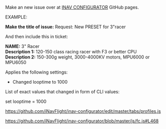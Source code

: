 Make an new issue over at [INAV CONFIGURATOR](https://github.com/iNavFlight/inav-configurator) GitHub pages.  

EXAMPLE:  

**Make the title of issue:** Request: New PRESET for 3"racer  


And then include this in ticket:  


**NAME:** 3" Racer  
**Description 1:** 120-150 class racing racer with F3 or better CPU  
**Description 2:** 150-300g weight, 3000-4000KV motors, MPU6000 or MPU6050  

Applies the following settings:  

* Changed looptime to 1000  

List of exact values that changed in form of CLI values:  

set looptime = 1000

https://github.com/iNavFlight/inav-configurator/edit/master/tabs/profiles.js

https://github.com/iNavFlight/inav-configurator/blob/master/js/fc.js#L468